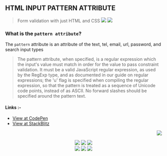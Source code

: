 ## HTML INPUT PATTERN ATTRIBUTE

> Form validation with just HTML and CSS <img src="https://img.shields.io/badge/html5%20-%23E34F26.svg?&style=for-the-badge&logo=html5&logoColor=white"/>
> <img src="https://img.shields.io/badge/css3%20-%231572B6.svg?&style=for-the-badge&logo=css3&logoColor=white"/>

### What is the `pattern attribute`?

The `pattern` attribute is an attribute of the text, tel, email, url, password, and search input types

> The pattern attribute, when specified, is a regular expression which the input's value must match in order for the value to pass constraint validation. It must be a valid JavaScript regular expression, as used by the RegExp type, and as documented in our guide on regular expressions; the 'u' flag is specified when compiling the regular expression, so that the pattern is treated as a sequence of Unicode code points, instead of as ASCII. No forward slashes should be specified around the pattern text.

#### Links :-

- [View at CodePen](https://codepen.io/raheemscorp/pen/poVZoOZ)
- [View at StackBlitz](https://stackblitz.com/edit/web-platform-1aoslh?file=index.html)

<p>
  <div align="center">
<img src="https://i.pinimg.com/originals/8d/4b/77/8d4b77c44b7a68c0fd609411e2c0ec3c.gif" align="right">
  </div>
</div>
<div>
  <br>
<p align="center"><img src="https://img.shields.io/badge/adobe%20photoshop%20-%2331A8FF.svg?&style=for-the-badge&logo=adobe%20photoshop&logoColor=white"/> <img src="https://img.shields.io/badge/html5%20-%23E34F26.svg?&style=for-the-badge&logo=html5&logoColor=white"/> <img src="https://img.shields.io/badge/css3%20-%231572B6.svg?&style=for-the-badge&logo=css3&logoColor=white"/><br>
 <img src="https://img.shields.io/badge/node.js%20-%2343853D.svg?&style=for-the-badge&logo=node.js&logoColor=white"/> <img src="https://img.shields.io/badge/javascript%20-%23323330.svg?&style=for-the-badge&logo=javascript&logoColor=%23F7DF1E"/> <img src="https://img.shields.io/badge/git%20-%23F05033.svg?&style=for-the-badge&logo=git&logoColor=white"/>

